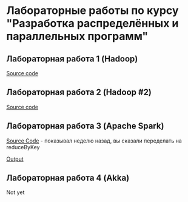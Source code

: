 # Лабораторные работы по курсу "Разработка распределённых и параллельных программ"

## Лабораторная работа 1 (Hadoop)
[Source code](https://github.com/AndVl1/Distributed/tree/master/src/main/java/ru/bmstu/iu9/distributed/lab1)

## Лабораторная работа 2 (Hadoop #2)
[Source code](https://github.com/AndVl1/Distributed/tree/master/src/main/java/ru/bmstu/iu9/distributed/lab2) 

## Лабораторная работа 3 (Apache Spark)
[Source Code](https://github.com/AndVl1/Distributed/tree/master/src/main/java/ru/bmstu/iu9/distributed/lab3) -
 показывал неделю назад, вы сказали переделать на reduceByKey

[Output]()

## Лабораторная работа 4 (Akka)
Not yet